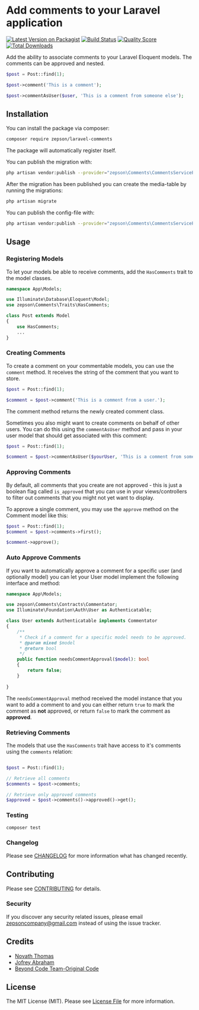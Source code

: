 # Add comments to your Laravel application

[![Latest Version on Packagist](https://img.shields.io/packagist/v/zepson/laravel-comments.svg?style=flat-square)](https://packagist.org/packages/zepson/laravel-comments)
[![Build Status](https://img.shields.io/travis/zepson/laravel-comments/master.svg?style=flat-square)](https://travis-ci.org/zepson/laravel-comments)
[![Quality Score](https://img.shields.io/scrutinizer/g/zepson/laravel-comments.svg?style=flat-square)](https://scrutinizer-ci.com/g/Zepson-Technologies/laravel-comments)
[![Total Downloads](https://img.shields.io/packagist/dt/zepson/laravel-comments.svg?style=flat-square)](https://packagist.org/packages/zepson/laravel-comments)

Add the ability to associate comments to your Laravel Eloquent models. The comments can be approved and nested.

```php
$post = Post::find(1);

$post->comment('This is a comment');

$post->commentAsUser($user, 'This is a comment from someone else');
```

## Installation

You can install the package via composer:

```bash
composer require zepson/laravel-comments
```

The package will automatically register itself.

You can publish the migration with:

```bash
php artisan vendor:publish --provider="zepson\Comments\CommentsServiceProvider" --tag="migrations"
```

After the migration has been published you can create the media-table by running the migrations:

```bash
php artisan migrate
```

You can publish the config-file with:

```bash
php artisan vendor:publish --provider="zepson\Comments\CommentsServiceProvider" --tag="config"
```

## Usage

### Registering Models

To let your models be able to receive comments, add the `HasComments` trait to the model classes.

``` php
namespace App\Models;

use Illuminate\Database\Eloquent\Model;
use zepson\Comments\Traits\HasComments;

class Post extends Model
{
    use HasComments;
    ...
}
```

### Creating Comments

To create a comment on your commentable models, you can use the `comment` method. It receives the string of the comment that you want to store.

```php
$post = Post::find(1);

$comment = $post->comment('This is a comment from a user.');
```

The comment method returns the newly created comment class.

Sometimes you also might want to create comments on behalf of other users. You can do this using the `commentAsUser` method and pass in your user model that should get associated
with this comment:

```php
$post = Post::find(1);

$comment = $post->commentAsUser($yourUser, 'This is a comment from someone else.');
```

### Approving Comments

By default, all comments that you create are not approved - this is just a boolean flag called `is_approved` that you can use in your views/controllers to filter out comments that you might not yet want to display.

To approve a single comment, you may use the `approve` method on the Comment model like this:

```php
$post = Post::find(1);
$comment = $post->comments->first();

$comment->approve();
```

### Auto Approve Comments

If you want to automatically approve a comment for a specific user (and optionally model) you can let your User model implement the following interface and method:

```php
namespace App\Models;

use zepson\Comments\Contracts\Commentator;
use Illuminate\Foundation\Auth\User as Authenticatable;

class User extends Authenticatable implements Commentator
{
    /**
     * Check if a comment for a specific model needs to be approved.
     * @param mixed $model
     * @return bool
     */
    public function needsCommentApproval($model): bool
    {
        return false;    
    }
    
}
```

The `needsCommentApproval` method received the model instance that you want to add a comment to and you can either return `true` to mark the comment as **not** approved, or return `false` to mark the comment as **approved**.

### Retrieving Comments

The models that use the `HasComments` trait have access to it's comments using the `comments` relation:

```php

$post = Post::find(1);

// Retrieve all comments
$comments = $post->comments;

// Retrieve only approved comments
$approved = $post->comments()->approved()->get();

```

### Testing

``` bash
composer test
```

### Changelog

Please see [CHANGELOG](CHANGELOG.md) for more information what has changed recently.

## Contributing

Please see [CONTRIBUTING](CONTRIBUTING.md) for details.

### Security

If you discover any security related issues, please email zepsoncompany@gmail.com instead of using the issue tracker.

## Credits
- [Novath Thomas](https://github.com/pro-cms)
- [Jofrey Abraham](https://github.com/abrahamjofrey)
- [Beyond Code Team-Original Code]()




## License

The MIT License (MIT). Please see [License File](LICENSE.md) for more information.
